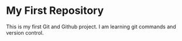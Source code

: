 # My First Repository
This is my first Git and Github project.
 I am learning git commands and version control.

